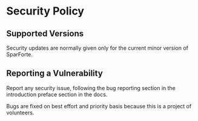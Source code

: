 # Security Policy

## Supported Versions

Security updates are normally given only for the current minor version of SparForte.

## Reporting a Vulnerability

Report any security issue, following the bug reporting section in the introduction
preface section in the docs.

Bugs are fixed on best effort and priority basis because this is a project of
volunteers.

